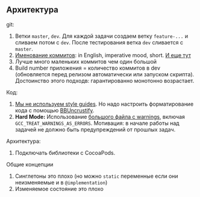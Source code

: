 Архитектура 
-----

git:

1. Ветки `master`, `dev`. Для каждой задачи создаем ветку `feature-...` и сливаем потом с `dev`. После тестирования ветка `dev` сливается с `master`.
1. [Именование коммитов](http://chris.beams.io/posts/git-commit/#seven-rules): in English, imperative mood, short. [И еще тут](http://faq.sealedabstract.com/commit%20messages/)
2. Лучше много маленьких коммитов чем один большой
2. Build number приложения = количество коммитов в dev (обновляется перед релизом автоматически или запуском скрипта). Достоинство этого подходв: гарантированно монотонно возрастает.


Код:

1. [Мы не используем style guides](http://faq.sealedabstract.com/styleguides/). Но надо настроить форматирование кода с помощью [BBUncrustify](https://github.com/benoitsan/BBUncrustifyPlugin-Xcode).
1. **Hard Mode:** Использование [большого файла с warnings](Warnings.xcconfig), включая  `GCC_TREAT_WARNINGS_AS_ERRORS`.
Мотивация: в начале работы над задачей не должно быть предупреждений от прошлых задач.

Архитектура:

1. Подключать библиотеки с CocoaPods.

Общие концепции 

1. Синглетоны это плохо (но можно `static` переменные если они неизменяемые и в `@implementation`)
2. Изменяемое состояние это плохо
